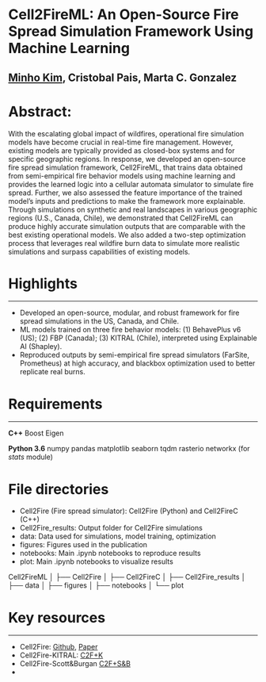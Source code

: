 # Cell2FireML: An Open-Source Fire Spread Simulation Framework Using Machine Learning
[Minho Kim](https://minho.me), Cristobal Pais, Marta C. Gonzalez
---------------------

# Abstract: 
With the escalating global impact of wildfires, operational fire simulation models have become crucial in real-time fire management. However, existing models are typically provided as closed-box systems and for specific geographic regions. In response, we developed an open-source fire spread simulation framework, Cell2FireML, that trains data obtained from semi-empirical fire behavior models using machine learning and provides the learned logic into a cellular automata simulator to simulate fire spread. Further, we also assessed the feature importance of the trained model’s inputs and predictions to make the framework more explainable. Through simulations on synthetic and real landscapes in various geographic regions (U.S., Canada, Chile), we demonstrated that Cell2FireML can produce highly accurate simulation outputs that are comparable with the best existing operational models. We also added a two-step optimization process that leverages real wildfire burn data to simulate more realistic simulations and surpass capabilities of existing models.


# Highlights
---------------------
* Developed an open-source, modular, and robust framework for fire spread simulations in the US, Canada, and Chile.
* ML models trained on three fire behavior models: (1) BehavePlus v6 (US); (2) FBP (Canada); (3) KITRAL (Chile), interpreted using Explainable AI (Shapley).
* Reproduced outputs by semi-empirical fire spread simulators (FarSite, Prometheus) at high accuracy, and blackbox optimization used to better replicate real burns.

# Requirements
---------------------
**C++**
Boost
Eigen

**Python 3.6**
numpy
pandas
matplotlib
seaborn
tqdm
rasterio
networkx (for *stats* module)

# File directories
* Cell2Fire (Fire spread simulator): Cell2Fire (Python) and Cell2FireC (C++)
* Cell2Fire_results: Output folder for Cell2Fire simulations
* data: Data used for simulations, model training, optimization
* figures: Figures used in the publication
* notebooks: Main .ipynb notebooks to reproduce results
* plot: Main .ipynb notebooks to visualize results

Cell2FireML
│
├── Cell2Fire
│
├── Cell2FireC
│
├── Cell2Fire_results
│
├── data
│
├── figures
│
├── notebooks
│
└── plot

# Key resources
---------------------
* Cell2Fire: [Github](https://github.com/cell2fire/Cell2Fire), [Paper](https://www.frontiersin.org/articles/10.3389/ffgc.2021.692706/full)
* Cell2Fire-KITRAL: [C2F+K](https://github.com/fire2a/C2FK)
* Cell2Fire-Scott&Burgan [C2F+S&B](https://github.com/fire2a/C2FSB)
* 
